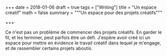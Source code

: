 +++
date = 2018-01-06
draft = true
tags = ["Writing"]
title = "Un espace créatif"
math = false
summary = """Un espace pour des projets créatifs"""

+++

Ce n'est pas un problème de commencer des projets créatifs. En garder le fil, et les terminer, peut parfois être un défi. J'espère avoir créé ici un espace pour mettre en évidence le travail créatif dans lequel je m'engage, et de rassembler certains projets aboutis. 
